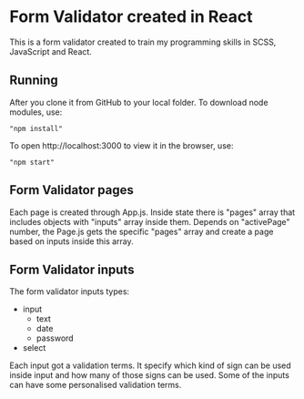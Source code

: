 # Form Validator created in React

This is a form validator created to train my programming skills in SCSS, JavaScript and React.

## Running

After you clone it from GitHub to your local folder.
To download node modules, use:

```
"npm install"
```

To open http://localhost:3000 to view it in the browser, use:

```
"npm start"
```

## Form Validator pages 

Each page is created through App.js. 
Inside state there is "pages" array that includes objects with "inputs" array inside them. 
Depends on "activePage" number, the Page.js gets the specific "pages" array and create a page based on inputs inside this array. 

## Form Validator inputs

The form validator inputs types:

-   input
    -   text
    -   date
    -   password
-   select

Each input got a validation terms. It specify which kind of sign can be used inside input and how many of those signs can be used.
Some of the inputs can have some personalised validation terms.
